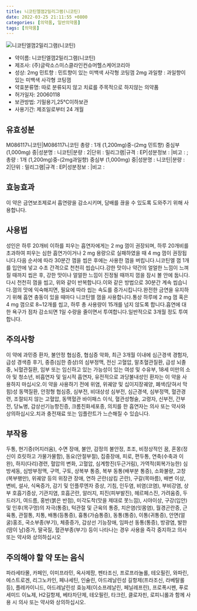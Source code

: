 ```yaml
---
title: 니코틴엘껌2밀리그램(니코틴)
date: 2022-03-25 21:11:55 +0800
categories: [의약품, 일반의약품]
tags: [의약품]
---
```

![니코틴엘껌2밀리그램(니코틴)](https://nedrug.mfds.go.kr/pbp/cmn/itemImageDownload/149883724889500002)

- 약이름: 니코틴엘껌2밀리그램(니코틴)
- 제조사: (주)글락소스미스클라인컨슈머헬스케어코리아
- 성상: 2mg 민트향  : 민트향이 있는 미백색 사각형 코팅껌
2mg 과일향  : 과일향이 있는 미백색 사각형 코팅껌
- 약효분류명: 따로 분류되지 않고 치료를 주목적으로 하지않는 의약품
- 허가일자: 20060118
- 보관방법: 기밀용기,25℃이하보관
- 사용기간: 제조일로부터 24 개월
## 유효성분
M086117니코틴|M086117니코틴
총량 : 1개 (1,200mg)중-(2mg 민트향) 중심부 (1,000mg) 중|성분명 : 니코틴|분량 : 2|단위 : 밀리그램|규격 : EP|성분정보 : |비고 : ;총량 : 1개 (1,200mg)중-(2mg과일향) 중심부 (1,000mg) 중|성분명 : 니코틴|분량 : 2|단위 : 밀리그램|규격 : EP|성분정보 : |비고 :
## 효능효과
이 약은 금연보조제로서 흡연량을 감소시키며, 담배를 끊을 수 있도록 도와주기 위해 사용합니다.
## 사용법
성인은 하루 20개비 이하를 피우는 흡연자에게는 2 mg 껌이 권장되며, 하루 20개비를 초과하여 피우는 심한 흡연가이거나 2 mg 용량으로 실패하였을 때 4 mg 껌이 권장됩니다.다음 순서에 따라 30분간 껌을 씹은 후에는 사용한 껌을 버립니다.니코틴엘 껌 1개를 입안에 넣고 수초 간격으로 천천히 씹습니다.강한 맛이나 약간의 얼얼한 느낌이 느껴질 때까지 씹은 후, 강한 맛이나 얼얼한 느낌이 진정될 때까지 껌을 잠시 볼 안에 둡니다.다시 천천히 껌을 씹고, 위와 같이 반복합니다.이와 같은 방법으로 30분간 계속 씹습니다.껌의 맛에 익숙해지면, 필요에 따라 씹는 속도를 증가시킵니다.완전한 금연을 유지하기 위해 흡연 충동이 있을 때마다 니코틴엘 껌을 사용합니다.통상 하루에 2 mg 껌 혹은 4 mg 껌으로 8~12개를 씹고, 하루 총 사용량이 15개를 넘지 않도록 합니다.흡연에 대한 욕구가 점차 감소되면 1일 수량을 줄이면서 투여합니다.일반적으로 3개월 정도 투여합니다.
## 주의사항
이 약에 과민증 환자, 불안정 협심증, 협심증 악화, 최근 3개월 이내에 심근경색 경험자, 급성 경색증 후기, 중증(심한 증상)의 심부정맥, 전신 고혈압, 말초혈관질환, 급성 뇌졸중, 뇌혈관질환, 임부 또는 임신하고 있는 가능성이 있는 여성 및 수유부, 18세 미만의 소아 및 청소년, 비흡연자 및 일시적 흡연자, 유전적으로 과당불내성인 환자는 이 약을 사용하지 마십시오.이 약을 사용하기 전에 위염, 위궤양 및 십이지장궤양, 폐색(닫혀서 막힘)성 동맥질환, 안정형 협심증, 심부전, 비대상성 심부전, 심근경색, 심부정맥, 혈관경련, 조절되지 않는 고혈압, 동맥혈관 바이패스 이식, 혈관성형술, 고령자, 신부전, 간부전, 당뇨병, 갑상선기능항진증, 크롬친화세포종, 의치를 한 흡연자는 의사 또는 약사와 상의하십시오.치과 충전재료 또는 임플란트가 느슨해질 수 있습니다.
## 부작용
두통, 현기증(어지러움), 수면 장애, 불안, 감정의 불안정, 초조, 비정상적인 꿈, 혼몽(정신이 흐릿하고 가물가물함), 동요(안절부절), 집중장애, 피로, 편두통, 연축(수축과 이완), 하지(다리)경련, 혈압의 변화, 고혈압, 심계항진(두근거림), 가역적(회복가능한) 심방세동, 심방부정맥, 구역, 구토, 상복부 통증, 복부 동통(배부분 통증), 소화불량, 고창(복부팽만), 위궤양 등의 위장관 장애, 연하 곤란(삼킴 곤란), 구갈(목마름), 배변 이상, 변비, 설사, 식욕증가, 감기 및 인플루엔자 증상, 기침, 인두염, 비염(코염), 부비강염, 상부 호흡기증상, 기관지염, 호흡곤란, 알러지, 피진(피부발진), 헤르페스진, 가려움증, 두드러기, 여드름, 홍반(붉은 반점), 미각도착(맛을 제대로 못느낌), 시야이상, 구강(입안) 및 인후(목구멍)의 자극(통증), 턱관절 및 근육의 통증, 치은염(잇몸염), 월경곤란증, 근육통, 관절통, 치통, 배통(등통증), 흉통(가슴통증), 동통(통증), 이통(귀통증), 안면(얼굴)홍조, 국소부종(부기), 체중증가, 갑상선 기능장애, 임파선 동통(통증), 방광염, 발한(땀이 남)증가, 딸국질, 혈관부종(부기) 등이 나타나는 경우 사용을 즉각 중지하고 의사 또는 약사와 상의하십시오
## 주의해야 할 약 또는 음식
파라세타몰, 카페인, 이미프라민, 옥사제팜, 펜타조신, 프로프라놀롤, 테오필린, 와파린, 에스트로겐, 리그노카인, 페나세틴, 인슐린, 아드레날린성 길항제(프라조신, 라베탈롤 등), 플레카이니드, 아드레날린성 효능제(이소프레날린, 페닐레프린), 프로폭시펜, 푸로세미드 이뇨제, H2길항제, 베타차단제, 테오필린, 타크린, 클로자핀, 로피니롤과 함께 사용 시 의사 또는 약사와 상의하십시오.
